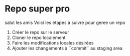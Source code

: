 # Repo super pro

salut les amis
Voici les étapes à suivre pour geree un repo 

1. Créer le repo sur le serveur
2. Cloner le repo localement
3. Faire les modifications locales désirées 
4. Ajouter les changements à ¨commit¨ au staging area
